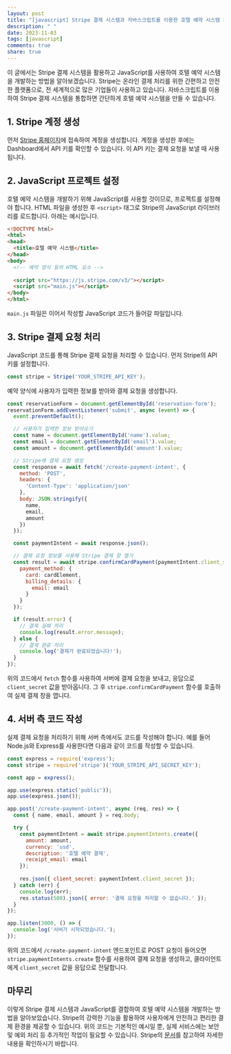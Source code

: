 ```yaml
---
layout: post
title: "[javascript] Stripe 결제 시스템과 자바스크립트를 이용한 호텔 예약 시스템 개발 방법"
description: " "
date: 2023-11-03
tags: [javascript]
comments: true
share: true
---
```


이 글에서는 Stripe 결제 시스템을 활용하고 JavaScript를 사용하여 호텔 예약 시스템을 개발하는 방법을 알아보겠습니다. Stripe는 온라인 결제 처리를 위한 간편하고 안전한 플랫폼으로, 전 세계적으로 많은 기업들이 사용하고 있습니다. 자바스크립트를 이용하여 Stripe 결제 시스템을 통합하면 간단하게 호텔 예약 시스템을 만들 수 있습니다.

## 1. Stripe 계정 생성
먼저 [Stripe 홈페이지](https://stripe.com)에 접속하여 계정을 생성합니다. 계정을 생성한 후에는 Dashboard에서 API 키를 확인할 수 있습니다. 이 API 키는 결제 요청을 보낼 때 사용됩니다.

## 2. JavaScript 프로젝트 설정
호텔 예약 시스템을 개발하기 위해 JavaScript를 사용할 것이므로, 프로젝트를 설정해야 합니다. HTML 파일을 생성한 후 `<script>` 태그로 Stripe의 JavaScript 라이브러리를 로드합니다. 아래는 예시입니다.

```html
<!DOCTYPE html>
<html>
<head>
  <title>호텔 예약 시스템</title>
</head>
<body>
  <!-- 예약 양식 등의 HTML 요소 -->
  
  <script src="https://js.stripe.com/v3/"></script>
  <script src="main.js"></script>
</body>
</html>
```

`main.js` 파일은 이어서 작성할 JavaScript 코드가 들어갈 파일입니다.

## 3. Stripe 결제 요청 처리
JavaScript 코드를 통해 Stripe 결제 요청을 처리할 수 있습니다. 먼저 Stripe의 API 키를 설정합니다.

```javascript
const stripe = Stripe('YOUR_STRIPE_API_KEY');
```

예약 양식에 사용자가 입력한 정보를 받아와 결제 요청을 생성합니다.

```javascript
const reservationForm = document.getElementById('reservation-form');
reservationForm.addEventListener('submit', async (event) => {
  event.preventDefault();

  // 사용자가 입력한 정보 받아오기
  const name = document.getElementById('name').value;
  const email = document.getElementById('email').value;
  const amount = document.getElementById('amount').value;

  // Stripe에 결제 요청 생성
  const response = await fetch('/create-payment-intent', {
    method: 'POST',
    headers: {
      'Content-Type': 'application/json'
    },
    body: JSON.stringify({
      name,
      email,
      amount
    })
  });

  const paymentIntent = await response.json();

  // 결제 요청 정보를 사용해 Stripe 결제 창 열기
  const result = await stripe.confirmCardPayment(paymentIntent.client_secret, {
    payment_method: {
      card: cardElement,
      billing_details: {
        email: email
      }
    }
  });

  if (result.error) {
    // 결제 실패 처리
    console.log(result.error.message);
  } else {
    // 결제 완료 처리
    console.log('결제가 완료되었습니다!');
  }
});
```

위의 코드에서 `fetch` 함수를 사용하여 서버에 결제 요청을 보내고, 응답으로 `client_secret` 값을 받아옵니다. 그 후 `stripe.confirmCardPayment` 함수를 호출하여 실제 결제 창을 엽니다.

## 4. 서버 측 코드 작성
실제 결제 요청을 처리하기 위해 서버 측에서도 코드를 작성해야 합니다. 예를 들어 Node.js와 Express를 사용한다면 다음과 같이 코드를 작성할 수 있습니다.

```javascript
const express = require('express');
const stripe = require('stripe')('YOUR_STRIPE_API_SECRET_KEY');

const app = express();

app.use(express.static('public'));
app.use(express.json());

app.post('/create-payment-intent', async (req, res) => {
  const { name, email, amount } = req.body;

  try {
    const paymentIntent = await stripe.paymentIntents.create({
      amount: amount,
      currency: 'usd',
      description: '호텔 예약 결제',
      receipt_email: email
    });
    
    res.json({ client_secret: paymentIntent.client_secret });
  } catch (err) {
    console.log(err);
    res.status(500).json({ error: '결제 요청을 처리할 수 없습니다.' });
  }
});

app.listen(3000, () => {
  console.log('서버가 시작되었습니다.');
});
```

위의 코드에서 `/create-payment-intent` 엔드포인트로 POST 요청이 들어오면 `stripe.paymentIntents.create` 함수를 사용하여 결제 요청을 생성하고, 클라이언트에게 `client_secret` 값을 응답으로 전달합니다.

## 마무리
이렇게 Stripe 결제 시스템과 JavaScript를 결합하여 호텔 예약 시스템을 개발하는 방법을 알아보았습니다. Stripe의 강력한 기능을 활용하여 사용자에게 안전하고 편리한 결제 환경을 제공할 수 있습니다. 위의 코드는 기본적인 예시일 뿐, 실제 서비스에는 보안 및 예외 처리 등 추가적인 작업이 필요할 수 있습니다. Stripe의 [문서](https://stripe.com/docs)를 참고하여 자세한 내용을 확인하시기 바랍니다.